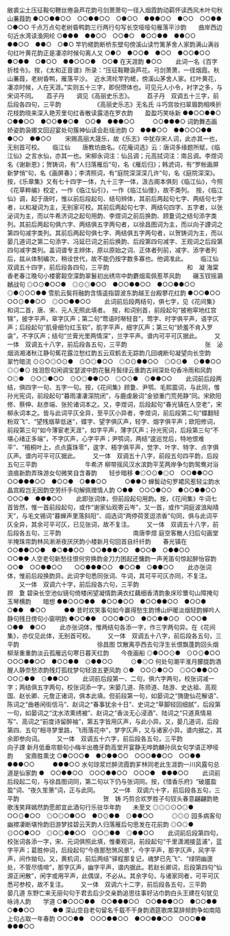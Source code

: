 <!-- { "loadSidebar": true } -->
敝裘尘土压征鞍句鞭丝倦袅芦花韵弓剑萧萧句一径入烟霞韵动羁怀读西风木叶句秋山蒹葭韵
●○○●●○○　○○●●○○　○●○○　●●●○○　●○○　○○●●　○●○○
千点万点句老树昏鸭韵三行两行句写长空哑哑句雁落平沙韵　　曲岸西边句近水湾读渔网纶
○●●●　●●○○　○○●○　●○○●●　●●○○　　　●●○○　●●○　○●○
竿钓槎韵断桥东壁句傍溪山读竹篱茅舍人家韵满山满谷句红叶黄花韵正是凄凉时候句离人又
○●○　●○○●　●○○　●○○●○○　●○●●　○●○○　●●○○○●　○○●
在天涯韵
●○○
 　　此词一名《百字折桂令》。按，《太和正音谱》所录：“压征鞍鞭袅芦花。弓剑萧萧，一径烟霞。秋山蒹葭，老树昏鸭，雁落平沙。　近水湾纶竿钓槎，傍溪山茅舍人家。红叶黄花，凄凉时候，人在天涯。”实则五十三字，即倪瓒体也。可见元人小令，衬字之多，与宋词不同。 
　
荔子丹　　调见《高丽史乐志》。
　　荔子丹　双调五十三字，前后段各四句，三平韵　　　　　　《高丽史乐志》无名氏
斗巧宫妆扫翠眉韵相唤折花枝韵晓来深入艳芳里句红香散读露浥在罗衣韵　　盈盈巧笑咏新
●●○○●●○　○●●○○　●○○●●○●　○○●　●●●○○　　　○○●●●○
词韵舞态画娇姿韵袅娜文回迎宴处句簇神仙读会赴瑶池韵
○　●●●○○　●●○○○●●　●○○　●●○○
 　　宋赐高丽大晟乐，故《乐志》中犹存宋人词，此亦其一也，无别首可校。 
　
临江仙　　唐教坊曲名。《花庵词选》云：唐词多缘题所赋，《临江仙》之言水仙，亦其一也。宋柳永词注：仙吕调；元高拭词注：南吕调。李煜词名《谢新恩》；贺铸词，有“人归落雁后”句，名《雁后归》；韩淲词，有“罗帐画屏新梦悄”句，名《画屏春》；李清照词，有“庭院深深深几许”句，名《庭院深深》。　按，《乐章集》又有七十四字一体，九十三字一体，汲古阁本俱刻《临江仙》，今照《花草粹编》校定，一作《临江仙引》，一作《临江仙慢》，故不类列。　按，《临江仙》调，起于唐时，惟以前后段起句、结句辨体，其前后两起句七字、两结句七字者，以和凝词为主，无别家可校。其前后两起句七字、两结句四字、五字者，以张泌词为主，而以牛希济词之起句用韵、李煜词之前后换韵、顾夐词之结句添字类列。其前后两起句俱六字、两结俱五字两句者，以徐昌图词为主，而以向子諲词之第四句减字类列。其前后两起句俱七字、两结俱五字两句者，以贺铸词为主，而以晏几道词之第二句添字、冯延巳词之前后换韵、后段第四句减字、王观词之后段第四句减字类列。盖词谱专主辨体，原以原始之词、正体者列前，减字、添字者列后，兹从体制编次，稍诠世代，故不能仍按字数多寡也。他调准此。
　　临江仙　双调五十四字，前后段各四句，三平韵　　　　　　　　　　　　　和　凝
海棠香老春江晚句小楼雾榖空濛韵翠鬟初出绣帘中韵麝烟鸾佩惹苹风韵　　碾玉钗摇鸂鶒战句
◎○⊙●○○●　◎⊙◎●○○　●○○●●○○　●○○●●○○　　　◎●⊙○○●●
雪肌云鬓将融韵含情遥指碧波东韵越王台殿蓼花红韵
●○○●○○　○○⊙●●○○　◎○○●●○○
 　　此词前后段两结句，俱七字，见《花间集》和词二首，唐、宋、元人无照此填者。　按，和词别首，前段起句“披袍窣地红宫锦”，披字平声，窣字仄声；第二句“莺语时啭轻音”，莺字、时字俱平声，语字仄声；后段起句“肌骨细匀红玉软”，肌字平声，细字仄声；第三句“娇羞不肯入罗衾”，不字仄声；结句“兰膏光里两情深”，兰字平声。谱内可平可仄据此。 
　　又一体　双调五十八字，前后段各五句，三平韵　　　　　　　　　　　　　张　泌
烟消湘渚秋江静句蕉花露泣愁红韵五云双鹤去无踪韵几回魂断句凝望向长空韵　　翠竹暗流
⊙⊙○◎○⊙●　⊙○◎●○○　◎○⊙●●○○　◎○⊙●　⊙●●○○　　　◎◎●⊙
烛泪怨句闲调宝瑟波中韵花鬟月鬓绿云重韵古祠深处句香冷雨和风韵
○◎●　⊙○◎●○○　⊙○◎●●○○　◎○⊙●　⊙●●○○
 　　此词前后段两结，俱四字一句、五字一句。按，《花间集》顾夐、尹鹗、毛熙震词，与此同，惟孙光宪词，前段起句“暮雨凄凄深院闭”，与鹿虔扆词“金锁重门荒苑静”同。宋欧阳修、蔡伸、赵彦端、张抡诸词本之。又，李煜词，后段起句“春光镇在人空老”，宋柳永词本之。皆与此词平仄全异，至平仄小异者，李煜词，前后段第二句“蝶翻轻粉双飞”、“望残烟草低迷”，蝶字、望字俱仄声，轻字、烟字俱平声；欧阳修词，前段第三句“如今薄宦老天涯”，如字平声，薄字仄声；孙光宪词，后段第三句“不堪心绪正多端”，不字仄声，心字平声；尹鹗词，两结“逡巡觉后，特地恨难平”、“梧桐叶上，点点露珠零”，逡字、梧字俱平声，觉字、叶字、特字、点字俱仄声。谱内可平可仄据此。 
　　又一体　双调五十八字，前段五句四平韵，后段五句三平韵　　　　　　　　牛希济
柳带摇风汉水滨韵平芜两岸争匀韵鸳鸯对浴浪痕新韵弄珠游女句微笑自含春韵　　轻步暗移
●◎○⊙●◎○　○○●●○○　○○●●●○○　●○○●　○●●○○　　　○●●○
蝉鬓动句罗裙风惹轻尘韵水晶宫殿岂无因韵空劳纤手句解佩赠情人韵
○●●　○○○●○○　●○○●●○○　○○○●　●●●○○
 　　此即张词体，但前段起句用韵。按，《花间集》牛词七首皆然，惟一首前段起句，或作“谢家仙观寄云岑”，又一首，或作“洞庭波浪飐晴天”，与毛文锡词“暮蝉声里落斜阳”、阎选词“两停荷芰逗浓香”句同，俱与此词平仄全异，其余可平可仄，已见张词，故不复注。 
　　又一体　双调五十八字，前后段各五句，三平韵　　　　　　　　　　　　南唐李煜
庭空客散人归后句画堂半掩珠帘韵林风淅淅夜厌厌韵小楼新月句回首自纤纤韵　　春光镇在
○○●●○○●　●○●●○○　○○●●●○○　●○○●　○●●○○　　　○○●●
人空老句新愁往恨何穷换韵金刀力困起还慵韵一声羌笛句惊起醉怡容韵
○○●　○○●●○○　　○○●●●○○　●○○●　○●●○○
 　　此亦张词体，惟前后段换韵异。此词字句悉同张词、牛词，其可平可仄亦同，不复注。 
　　又一体　双调六十字，前后段各六句，三平韵　　　　　　　　　　　　　　顾　夐
碧染长空池似镜句倚楼闲望凝情韵满衣红藕细香清韵象床珍簟句山障掩句玉琴横韵　　暗想
●●○○○●●　●○○●○○　●○○●●○○　●○○●　○●●　●○○　　　●●
昔时欢笑事句如今赢得愁生韵博山炉暖淡烟轻韵蝉吟人静句残日傍句小窗明韵 
●○○●●　○○○●○○　●○○●●○○　○○○●　○●●　●○○
 　　此亦张词体，惟两结句各添一字，作三字两句异。在《花间集》，亦仅见此体，无别首可校。 
　　又一体　双调五十八字，前后段各五句，三平韵　　　　　　　　　　　　　徐昌图
饮散离亭西去句浮生长恨飘蓬韵回头烟柳渐重重韵淡云孤雁远句寒日暮天红韵　　今夜画船
◎●○○⊙●　⊙○⊙●○○　○○○●●○○　●○○●●　⊙●●○○　　　⊙●◎○
何处句潮平淮月朦胧韵酒醒人静奈愁浓韵残灯孤枕梦句轻浪五更风韵
⊙●　○○⊙●○○　◎○○●●○○　○○⊙●●　⊙●●○○
 　　此词前后段第一、二句，俱六字两句，校张词减一字；两结俱五字两句，校张词添一字。宋晏几道、陈师道、陆游、史达祖、高观国、赵长卿、元詹正诸词，俱本此填。但前段第一句，如晏词之“旖旎仙花解语”、陈词之“曲巷闲街信马”、赵词之“春事犹余十日”、史词之“草脚轻回细腻”，后段第一句，如晏词之“沈水浓熏绣被”、赵词之“香淡无心浸酒”、陆词之“只道真情易写”、高词之“前度诗留醉袖”，第五字皆用仄声，与此小异。又，晏几道词，后段第四、五句“相寻梦里路，飞雨落花中”，梦字仄声，又与诸家小异。谱内据之，其余即参向词。 
　　又一体　双调五十六字，前后段各五句，三平韵　　　　　　　　　　　　　向子諲
新月低垂帘额句小梅半出檐牙韵高堂开宴静无哗韵麟孙凤女句学语正咿哑韵　　宝鼎胜熏沈
○●○○○●　●○●●○○　○○○●●○○　○○●●　●●●○○　　　●●●○○
水句琼浆烂醉流霞韵芗林同老此生涯韵一川风露句总道是仙家韵
●　○○●●○○　○○○●●○○　○○○●　●●●○○
 　　此词前后段起二句，与徐昌图词同，第二句以下仍与张词同。按，《惜香乐府》“破靥盈盈”词、“夜久笙箫”词，正与此同。 
　　又一体　双调六十字，前后段各五句，三平韵　　　　　　　　　　　　　　贺　铸
巧剪合欢罗胜子句钗头春意翩翩韵艳歌浅笑拜嫣然韵愿郎宜此酒句行乐驻华年韵　　未至文
◎◎◎⊙○◎●　○○⊙●○○　◎○◎○●○○　●○⊙●●　⊙●●○○　　　◎◎⊙
园多病客句幽襟凄断堪怜韵旧游梦挂碧云天韵人归落雁后句思发在花前韵
◎○◎●　⊙○○●○○　◎○◎●●○○　⊙○◎●●　◎●●○○
 　　此词前后段第四句，校张词各添一字，宋、元词俱照此填，惟秦观词，前段起句“千里潇湘接蓝浦”，蓝字平声；葛胜仲词，后段起句“今夜那愁煞风景”，今字平声，那字仄声，风字平声，间作拗句。又，黄机词，前后两结“驿程那复记，魂梦已先飞”、“绿阴幽邃处，不管尽情啼”，那字仄声，幽字平声，谱内据此。若赵长卿词，后段第四句“仙源正闲散”，闲字或用平声，此偶误，不必从。其余字句，与诸家同者，可平可仄悉可参校，故不复注。 
　　又一体　双调六十二字，前后段各五句，三平韵　　　　　　　　　　　　　晏几道
东野亡来无丽句句于君去后少交亲韵追思往事好沾巾韵白头王建在句犹见咏诗人韵　　学道
○●○○○●●　○○●●●○○　○○●●●○○　●○○●●　○●●○○　　　●●
深山空自老句留名千载不干身韵酒筵歌席莫辞频韵争如南陌上句占取一年春韵 
○○○●●　○○○●●○○　●○○●●○○　○○○●●　●●●○○

